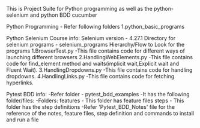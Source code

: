 This is Project Suite for Python programming as well as the python-selenium and python BDD cucumber

Python Programming - Refer following folders
    1.python_basic_programs

Python Selenium Course info:
    Selenium version - 4.27.1
    Directory for selenium programs - selenium_programs
    Hierarchy/Flow to Look for the programs
        1.BrowserTest.py
            -This file contains code for different ways of launching different browsers
        2.HandlingWebElements.py
            -This file contains code for find_element method and waits(implicit wait,Explicit wait and Fluent Wait).
        3.HandlingDropdowns.py
            -This file contains code for handling dropdowns.
        4.HandlingLinks.py
            -This file contains code for fetching hyperlinks.

Pytest BDD info:
    -Refer folder - pytest_bdd_examples
        -It has the following folder/files:
            -Folders:
                features - This folder has feature files
                steps - This folder has the step definitions
            -Refer 'Pytest_BDD_Notes' file for the reference of the notes, feature files, step definition and commands to install and run a file

